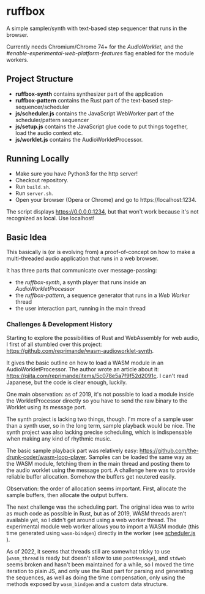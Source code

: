 # ruffbox

A simple sampler/synth with text-based step sequencer that runs in the browser.

Currently needs Chromium/Chrome 74+ for the *AudioWorklet*, and the *#enable-experimental-web-platform-features* flag enabled for the module workers.

## Project Structure

* **ruffbox-synth** contains synthesizer part of the application
* **ruffbox-pattern** contains the Rust part of the text-based step-sequencer/scheduler
* **js/scheduler.js** contains the JavaScript WebWorker part of the scheduler/pattern sequencer
* **js/setup.js** contains the JavaScript glue code to put things together, load the audio context etc.
* **js/worklet.js** contains the AudioWorkletProcessor.

## Running Locally
* Make sure you have Python3 for the http server!
* Checkout repository.
* Run `build.sh`.
* Run `server.sh`.
* Open your browser (Opera or Chrome) and go to https://localhost:1234. 

The script displays https://0.0.0.0:1234, but that won't work because it's not recognized as local. Use localhost!

## Basic Idea

This basically is (or is evolving from) a proof-of-concept on how to make a multi-threaded audio application that runs in a web browser.

It has three parts that communicate over message-passing:

* the *ruffbox-synth*, a synth player that runs inside an *AudioWorkletProcessor*
* the *ruffbox-pattern*, a sequence generator that runs in a *Web Worker* thread
* the user interaction part, running in the main thread

### Challenges & Development History

Starting to explore the possibilities of Rust and WebAssembly for web audio, I first of all stumbled over this project:
https://github.com/reprimande/wasm-audioworklet-synth. 

It gives the basic outline on how to load a WASM module in an AudioWorkletProcessor. The author wrote an article about it:
https://qiita.com/reprimande/items/5c078e5a7f9f52d2091c. I can't read Japanese, but the code is clear enough, luckily.

One main observation: as of 2019, it's not possible to load a module inside the WorkletProcessor directly
so you have to send the raw binary to the Worklet using its message port. 

The synth project is lacking two things, though. I'm more of a sample user than a synth user, so in the long term, sample
playback would be nice. The synth project was also lacking precise scheduling, which is indispensable when making any kind
of rhythmic music. 

The basic sample playback part was relatively easy: https://github.com/the-drunk-coder/wasm-loop-player. Samples can be loaded 
the same way as the WASM module, fetching them in the main thread and posting them to the audio worklet using the message port.
A challenge here was to provide reliable buffer allocation. Somehow the buffers get neutered easily.

Observation: the order of allocation seems important. First, allocate the sample buffers, then allocate the output buffers.

The next challenge was the scheduling part. The original idea was to write as much code as possible in Rust, but as of 2019, 
WASM threads aren't available yet, so I didn't get around using a web worker thread. The experimental module web worker allows you to
import a WASM module (this time generated using `wasm-bindgen`) directly in the worker (see [scheduler.js](js/scheduler.js) ).

As of 2022, it seems that threads still are somewhat tricky to use (`wasm_thread` is ready but doesn't allow to use `postMessage`), 
and `stdweb` seems broken and hasn't been maintained for a while, so I moved the time iteration to plain JS, and only use the Rust 
part for parsing and generating the sequences, as well as doing the time compensation, only using the methods exposed by `wasm_bindgen`
and a custom data structure.
